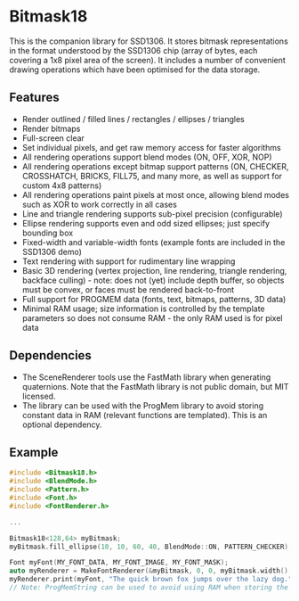 # Bitmask18

This is the companion library for SSD1306. It stores bitmask representations in
the format understood by the SSD1306 chip (array of bytes, each covering a 1x8
pixel area of the screen). It includes a number of convenient drawing operations
which have been optimised for the data storage.

## Features

* Render outlined / filled lines / rectangles / ellipses / triangles
* Render bitmaps
* Full-screen clear
* Set individual pixels, and get raw memory access for faster algorithms
* All rendering operations support blend modes (ON, OFF, XOR, NOP)
* All rendering operations except bitmap support patterns (ON, CHECKER,
  CROSSHATCH, BRICKS, FILL75, and many more, as well as support for custom 4x8
  patterns)
* All rendering operations paint pixels at most once, allowing blend modes such
  as XOR to work correctly in all cases
* Line and triangle rendering supports sub-pixel precision (configurable)
* Ellipse rendering supports even and odd sized ellipses; just specify bounding
  box
* Fixed-width and variable-width fonts (example fonts are included in the
  SSD1306 demo)
* Text rendering with support for rudimentary line wrapping
* Basic 3D rendering (vertex projection, line rendering, triangle rendering,
  backface culling) - note: does not (yet) include depth buffer, so objects
  must be convex, or faces must be rendered back-to-front
* Full support for PROGMEM data (fonts, text, bitmaps, patterns, 3D data)
* Minimal RAM usage; size information is controlled by the template parameters
  so does not consume RAM - the only RAM used is for pixel data

## Dependencies

* The SceneRenderer tools use the FastMath library when generating quaternions.
  Note that the FastMath library is not public domain, but MIT licensed.
* The library can be used with the ProgMem library to avoid storing constant
  data in RAM (relevant functions are templated). This is an optional
  dependency.

## Example

```cpp
#include <Bitmask18.h>
#include <BlendMode.h>
#include <Pattern.h>
#include <Font.h>
#include <FontRenderer.h>

...

Bitmask18<128,64> myBitmask;
myBitmask.fill_ellipse(10, 10, 60, 40, BlendMode::ON, PATTERN_CHECKER);

Font myFont(MY_FONT_DATA, MY_FONT_IMAGE, MY_FONT_MASK);
auto myRenderer = MakeFontRenderer(&myBitmask, 0, 0, myBitmask.width(), 0);
myRenderer.print(myFont, "The quick brown fox jumps over the lazy dog.");
// Note: ProgMemString can be used to avoid using RAM when storing the message)
```
